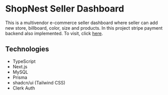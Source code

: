 # ShopNest Seller Dashboard

This is a multivendor e-commerce seller dashboard where seller can add new store, billboard, color, size and products. In this project stripe payment backend also implemented. To visit, click [here](https://shop-nest-ecommerce-nextjs.vercel.app/).

## Technologies

- TypeScript
- Next.js
- MySQL
- Prisma
- shadcn/ui (Tailwind CSS)
- Clerk Auth
